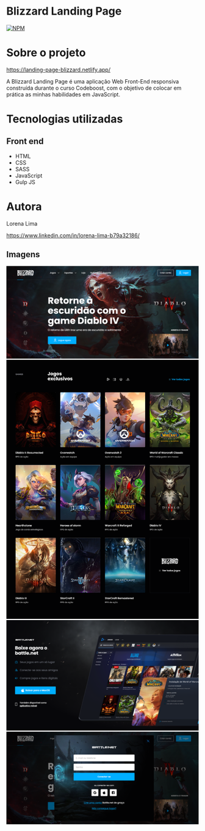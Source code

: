 # Blizzard Landing Page
[![NPM](https://img.shields.io/npm/l/react)](https://github.com/Lorena-Limaa/Projeto-Blizzard/blob/main/LICENSE)

# Sobre o projeto

https://landing-page-blizzard.netlify.app/

A Blizzard Landing Page é uma aplicação Web Front-End responsiva construída durante o curso Codeboost, com o objetivo de colocar em prática as minhas habilidades em JavaScript.

# Tecnologias utilizadas

## Front end
- HTML
- CSS
- SASS
- JavaScript
- Gulp JS

# Autora

Lorena Lima

https://www.linkedin.com/in/lorena-lima-b79a32186/

## Imagens

<img src="img/Blizzard-01.png">
<img src="img/Blizzard-02.png">
<img src="img/Blizzard-03.png">
<img src="img/Blizzard-04.png">
